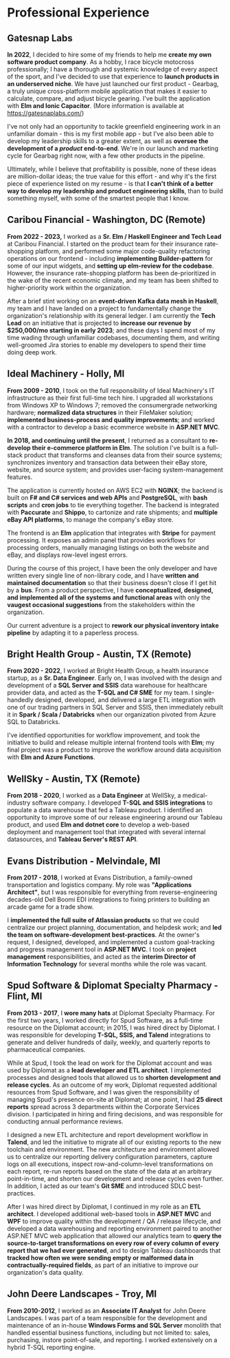 # Professional Experience

## Gatesnap Labs

**In 2022**, I decided to hire some of my friends to help me **create my own software product company**. As a hobby, I race bicycle motocross professionally; I have a thorough and systemic knowledge of every aspect of the sport, and I've decided to use that experience to **launch products in an underserved niche**. We have just launched our first product - Gearbag, a truly unique cross-platform mobile application that makes it easier to calculate, compare, and adjust bicycle gearing. I've built the application with **Elm and Ionic Capacitor**. (More information is available at https://gatesnaplabs.com/)

I've not only had an opportunity to tackle greenfield engineering work in an unfamiliar domain - this is my first mobile app - but I've also been able to develop my leadership skills to a greater extent, as well as **oversee the development of a _product_ end-to-end**. We're in our launch and marketing cycle for Gearbag right now, with a few other products in the pipeline.

Ultimately, while I believe that profitability is possible, none of these ideas are million-dollar ideas; the true value for this effort - and why it's the first piece of experience listed on my resume - is that **I can't think of a better way to develop my leadership and product engineering skills**, than to build something myself, with some of the smartest people that I know.

## Caribou Financial - Washington, DC (Remote)

**From 2022 - 2023,** I worked as a **Sr. Elm / Haskell Engineer and Tech Lead** at Caribou Financial. I started on the product team for their insurance rate-shopping platform, and performed some major code-quality refactoring operations on our frontend - including **implementing Builder-pattern** for some of our input widgets, and **setting up elm-review for the codebase**. However, the insurance rate-shopping platform has been de-prioritized in the wake of the recent economic climate, and my team has been shifted to higher-priority work within the organization.

After a brief stint working on an **event-driven Kafka data mesh in Haskell**, my team and I have landed on a project to fundamentally change the organization's relationship with its general ledger. I am currently the **Tech Lead** on an initiative that is projected to **increase our revenue by $250,000/mo starting in early 2023**; and these days I spend most of my time wading through unfamiliar codebases, documenting them, and writing well-groomed Jira stories to enable my developers to spend their time doing deep work.

## Ideal Machinery - Holly, MI

**From 2009 - 2010**, I took on the full responsibility of Ideal Machinery's IT infrastructure as their first full-time tech hire. I upgraded all workstations from Windows XP to Windows 7; removed the consumergrade networking hardware; **normalized data structures** in their FileMaker solution; **implemented business-process and quality improvements**; and worked with a contractor to develop a basic ecommerce website in **ASP.NET MVC**.

**In 2018, and continuing until the present**, I returned as a consultant to **re-develop their e-commerce platform in Elm**. The solution I've built is a full-stack product that transforms and cleanses data from their source systems; synchronizes inventory and transaction data between their eBay store, website, and source system; and provides user-facing system-management features.

The application is currently hosted on AWS EC2 with **NGINX**; the backend is built on **F# and C# services and web APIs** and **PostgreSQL**, with **bash scripts** and **cron jobs** to tie everything together. The backend is integrated with **Paccurate** and **Shippo**, to cartonize and rate shipments; and **multiple eBay API platforms**, to manage the company's eBay store. 

The frontend is an **Elm** application that integrates with **Stripe** for payment processing. It exposes an admin panel that provides workflows for processing orders, manually managing listings on both the website and eBay, and displays row-level ingest errors.

During the course of this project, I have been the only developer and have written every single line of non-library code, and I have **written and maintained documentation** so that their business doesn't close if I get hit by a **bus**. From a product perspective, I have **conceptualized, designed, and implemented all of the systems and functional areas** with only the **vaugest occasional suggestions** from the stakeholders within the organization.

Our current adventure is a project to **rework our physical inventory intake pipeline** by adapting it to a paperless process.

## Bright Health Group - Austin, TX (Remote)

**From 2020 - 2022**, I worked at Bright Health Group, a health insurance startup, as a **Sr. Data Engineer**. Early on, I was involved with the design and development of a **SQL Server and SSIS** data warehouse for healthcare provider data, and acted as the **T-SQL and C# SME** for my team. I single-handedly designed, developed, and delivered a large ETL integration with one of our trading partners in SQL Server and SSIS, then immediately rebuilt it in **Spark / Scala / Databricks** when our organization pivoted from Azure SQL to Databricks.

I've identified opportunities for workflow improvement, and took the initiative to build and release multiple internal frontend tools with **Elm**; my final project was a product to improve the workflow around data acquisition with **Elm and Azure Functions**. 

## WellSky - Austin, TX (Remote)

**From 2018 - 2020**, I worked as a **Data Engineer** at WellSky, a medical-industry software company. I developed **T-SQL and SSIS integrations** to populate a data warehouse that fed a Tableau product. I identified an opportunity to improve some of our release engineering around our Tableau product, and used **Elm and dotnet core** to develop a web-based deployment and management tool that integrated with several internal datasources, and **Tableau Server's REST API**.

## Evans Distribution - Melvindale, MI

**From 2017 - 2018**, I worked at Evans Distribution, a family-owned transportation and logistics company. My role was **"Applications Architect"**, but I was responsible for everything from reverse-engineering decades-old Dell Boomi EDI integrations to fixing printers to building an arcade game for a trade show.

I **implemented the full suite of Atlassian products** so that we could centralize our project planning, documentation, and helpdesk work; and **led the team on software-development best-practices**. At the owner's request, I designed, developed, and implemented a custom goal-tracking and progress management tool in **ASP.NET MVC**. I took on **project management** responsibilities, and acted as the **interim Director of Information Technology** for several months while the role was vacant.

## Spud Software & Diplomat Specialty Pharmacy - Flint, MI

**From 2013 - 2017**, I **wore many hats** at Diplomat Specialty Pharmacy. For the first two years, I worked directly for Spud Software, as a full-time resource on the Diplomat account; in 2015, I was hired direct by Diplomat. I was responsible for developing **T-SQL, SSIS, and Talend** integrations to generate and deliver hundreds of daily, weekly, and quarterly reports to pharmaceutical companies.

While at Spud, I took the lead on work for the Diplomat account and was used by Diplomat as a **lead developer and ETL architect**. I implemented processes and designed tools that allowed us to **shorten development and release cycles**. As an outcome of my work, Diplomat requested additional resources from Spud Software, and I was given the responsibility of managing Spud's presence on-site at Diplomat; at one point, I had **25 direct reports** spread across 3 departments within the Corporate Services division. I participated in hiring and firing decisions, and was responsible for conducting annual performance reviews.

I designed a new ETL architecture and report development workflow in **Talend**, and led the initiative to migrate all of our existing reports to the new toolchain and environment. The new architecture and environment allowed us to centralize our reporting delivery configuration parameters, capture logs on all executions, inspect row-and-column-level transformations on each report, re-run reports based on the state of the data at an arbitrary point-in-time, and shorten our development and release cycles even further. In addition, I acted as our team's **Git SME** and introduced SDLC best-practices.

After I was hired direct by Diplomat, I continued in my role as an **ETL architect**. I developed additional web-based tools in **ASP.NET MVC** and **WPF** to improve quality within the development / QA / release lifecycle, and developed a data warehousing and reporting environment paired to another ASP.NET MVC web application that allowed our analytics team to **query the source-to-target transformations on every row of every column of every report that we had ever generated**, and to design Tableau dashboards that **tracked how often we were sending empty or malformed data in contractually-required fields**, as part of an initiative to improve our organization's data quality.

## John Deere Landscapes - Troy, MI

**From 2010-2012**, I worked as an **Associate IT Analyst** for John Deere Landscapes. I was part of a team responsible for the development and maintenance of an in-house **Windows Forms and SQL Server** monolith that handled essential business functions, including but not limited to: sales, purchasing, instore point-of-sale, and reporting. I worked extensively on a hybrid T-SQL reporting engine.
